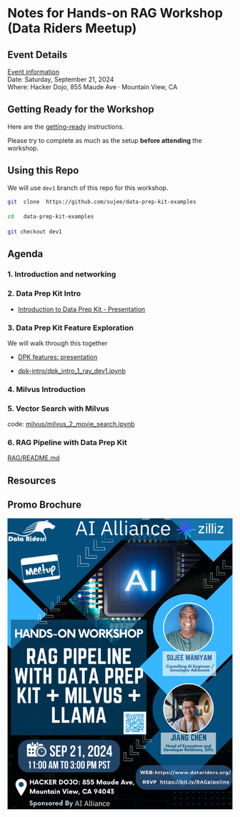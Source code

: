 # Notes for Hands-on RAG Workshop (Data Riders Meetup)

## Event Details

[Event information](https://www.meetup.com/datariders/events/303161605/?slug=datariders&eventId=303161605)  
Date: Saturday, September 21, 2024  
Where: Hacker Dojo, 855 Maude Ave · Mountain View, CA

## Getting Ready for the Workshop

Here are the [getting-ready](getting-ready.md) instructions.

Please try to complete as much as the setup **before attending** the workshop.

## Using this Repo

We will use `dev1` branch of this repo for this workshop.

```bash
git  clone  https://github.com/sujee/data-prep-kit-examples

cd   data-prep-kit-examples

git checkout dev1
```

## Agenda

### 1. Introduction and networking

### 2. Data Prep Kit Intro

- [Introduction to Data Prep Kit - Presentation](https://docs.google.com/presentation/d/1zqUD9cPJ72FtpG9nUsERJiZ1wNR2q3_j3QsoX74k4V8/edit?usp=sharing)

### 3. Data Prep Kit Feature Exploration

We will walk through this together

- [DPK features: presentation](https://docs.google.com/presentation/d/1V3ODX4sCbXhci1EpU8aqC1sNJjMvHIn5DntWqWOQxh8/edit?usp=sharing)

- [dpk-intro/dpk_intro_1_ray_dev1.ipynb](../dpk-intro/dpk_intro_1_ray_dev1.ipynb)

### 4. Milvus Introduction

### 5. Vector Search with Milvus

code: [milvus/milvus_2_movie_search.ipynb](../milvus/milvus_2_movie_search.ipynb)

### 6. RAG Pipeline with Data Prep Kit

[RAG/README.md](../rag/README.md)

## Resources

## Promo Brochure

![](./2024-09-21__flyer.png)
